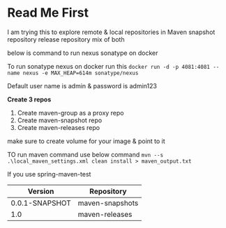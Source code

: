 # Read Me First

I am trying this to explore remote & local repositories in Maven
snapshot repository
release repository
mix of both

below is command to run nexus sonatype on docker

To run sonatype nexus on docker run this
`docker run -d -p 4081:4081 --name nexus -e MAX_HEAP=614m sonatype/nexus`

Default user name is admin & password is admin123


**Create 3 repos**
1) Create maven-group as a proxy repo
2) Create maven-snapshot repo
3) Create maven-releases repo

make sure to create volume for your image & point to it


TO run maven command use below command
`mvn --s .\local_maven_settings.xml clean install > maven_output.txt`

If you use  spring-maven-test 


| **Version**                           | **Repository**      |
|-----------------------------------|-----------------|
| <version>0.0.1-SNAPSHOT</version> | maven-snapshots |
| <version>1.0</version>            | maven-releases  |

